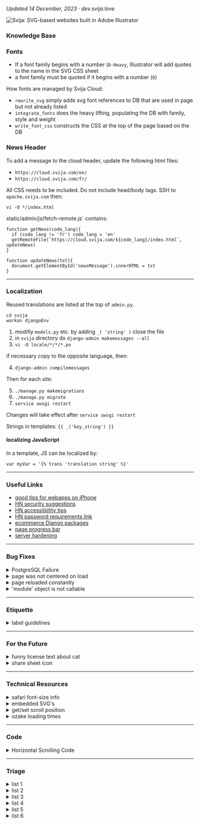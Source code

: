 
*Updated 14 December, 2023 ·  dev.svija.love*

![Svija: SVG-based websites built in Adobe Illustrator][logo]

[logo]: http://files.svija.love/github/readme-logo.png "Svija: SVG-based websites built in Adobe Illustrator"

### Knowledge Base

### Fonts

- If a font family begins with a number (`8-Heavy`, Illustrator will add quotes to the name in the SVG CSS sheet
- a font family must be quoted if it begins with a number (`8`)

How fonts are managed by Svija Cloud:
- `rewrite_svg` simply adds svg font references to DB that are used in page but not already listed
- `integrate_fonts` does the heavy lifting, populating the DB with family, style and weight
- `write_font_css` constructs the CSS at the top of the page based on the DB

### News Header

To add a message to the cloud header, update the following html files:
- `https://cloud.svija.com/en/`
- `https://cloud.svija.com/fr/`

All CSS needs to be included. Do not include head/body tags. SSH to `apache.svija.com` then:
```
vi -O */index.html
```

static/admin/js/fetch-remote.js` contains:
```
function getNews(code_lang){
  if (code_lang != 'fr') code_lang = 'en'
  getRemoteFile(`https://cloud.svija.com/${code_lang}/index.html`, updateNews)
}

function updateNews(txt){
  document.getElementById('newsMessage').innerHTML = txt
}
```

---
### Localization

Reused translations are listed at the top of `admin.py`.
```
cd svija
workon djangoEnv
```

1. modifiy `models.py` etc. by adding `_( 'string' )`
   close the file
2. in `svija` directory do `django-admin makemessages --all`
3. `vi -O locale/*/*/*.po`

if necessary copy to the opposite language, then:

4. `django-admin compilemessages`

Then for each site:

5. `./manage.py makemigrations`
6. `./manage.py migrate`
7. `service uwsgi restart`

Changes will take effect after `service uwsgi restart`

Strings in templates: `{{ _('key_string') }}`

#### localizing JavaScript

In a template, JS can be localized by:
```
var myVar = '{% trans 'translation string' %}'
```
---
### Useful Links

- [good tips for webapps on iPhone](https://firt.dev/pwa-design-tips/#notch-and-iphone-x-support)
- [HN security suggestions](https://news.ycombinator.com/item?id=34098369)
- [HN accessibiility tips](https://news.ycombinator.com/item?id=33302783)
- [HN password requirements link](https://news.ycombinator.com/item?id=34098369)
- [ecommerce Django packages](https://djangopackages.org/grids/g/ecommerce/)
- [page progress bar](https://www.city-journal.org/html/dodging-trump-bullet-10850.html)
- [server hardening](https://news.ycombinator.com/item?id=37892028)

---
### Bug Fixes

<details><summary>PostgreSQL Failure</summary>

----------------------------------------
Link to fix: [github.com/docker-library](https://github.com/docker-library/postgres/issues/415)

The command that worked:
```
localedef -i en_US -f UTF-8 en_US.UTF-8
```
Based on suggestions by Akamai, I tried:
```
systemctl status postgresql@14-main.service
```
This returned:
```
× postgresql@14-main.service - PostgreSQL Cluster 14-main

     Loaded: loaded (/lib/systemd/system/postgresql@.service; enabled-runtime; vendor preset: enabled)
     Active: failed (Result: protocol) since Thu 2023-12-14 09:24:03 CET; 2min 26s ago
    Process: 1838 ExecStart=/usr/bin/pg_ctlcluster --skip-systemctl-redirect 14-main start
             (code=exited, status=1/FAILURE)
        CPU: 131ms

[1843] LOG:  invalid value for parameter "lc_messages": "en_US.UTF-8"
[1843] LOG:  invalid value for parameter "lc_monetary": "en_US.UTF-8"
[1843] LOG:  invalid value for parameter "lc_numeric": "en_US.UTF-8"
[1843] LOG:  invalid value for parameter "lc_time": "en_US.UTF-8"
[1843] FATAL:  configuration file "/etc/postgresql/14/main/postgresql.conf" contains errors

[1838]: pg_ctl: could not start server
[1838]: Examine the log output.

systemd[1]: postgresql@14-main.service: Can't open PID file /run/postgresql/14-main.pid (yet?) after start:
            Operation not permitted
systemd[1]: postgresql@14-main.service: Failed with result 'protocol'.
systemd[1]: Failed to start PostgreSQL Cluster 14-main.
```
This caused me to remember that I had seen the following errors when logging in to the server:
```
-bash: warning: setlocale: LC_ALL: cannot change locale (en_US.UTF-8)
-bash: warning: setlocale: LC_ALL: cannot change locale (en_US.UTF-8)
```
Linode also suggested:
```
sudo systemctl start postgresql@14-main.service
```
This returned:
```
Job for postgresql@14-main.service failed
because the service did not take the steps required by its unit configuration.
See "systemctl status postgresql@14-main.service"
and "journalctl -xeu postgresql@14-main.service" for details.
```
[Google Doc](https://docs.google.com/document/d/1aKoiILInZcUytrSPUqhSOInwsAKRstXX7VCc6kvuESI/edit#heading=h.f1enxlgdh64j) with my debugging steps.

</details>
<details><summary>page was not centered on load</summary>

---
#### page was not centered on load

> applies to pages that are wider than the browser window

The cause was the redirect from mobile to desktop on new windows. The mobile version loads, then reloads immediately while scrolled to 0,0.

Browser default behavior is to return to the same scrolling position as before when the page is reloaded.

**fix:** add `history.scrollRestoration = 'manual';` to the JS right before reloading the page.

</details>
<details><summary>page reloaded constantly</summary>

---
#### page reloaded constantly

> applies to pages on any site where both domain and subdomains are used

The cause was that Django was using cookie values associated with the parent domain (**screen_code** cookies were set for both base.svija.dev and svjia.dev).

**fix:** added a function to setCookie that deletes parent-domain cookies if appropriate.
</details>
<details><summary>'module' object is not callable</summary>

---
After refactoring the main page views, I got this error when I called CachedPageView.py from HomePageView.py

**fix:** include CachedPageView in __init__.py before calling it from HomePageView.py
</details>

---
### Etiquette

<details><summary>label guidelines</summary>

---
- colored labels designate category
- black labels are ?
- white labels are informational
</details>

---
### For the Future

<details><summary>funny license text about cat</summary>

---
This page is copyright 2005 by Graeme Cole. What are you allowed to do with it? Pfft. Anything within the realms of common sense, really. I don't want to prescribe rigidly what people can and can't do with it, so I've decided on a benchmark. It's this: you're allowed to do with this page anything you wouldn't mind me doing with your cat. So yes, you can photoshop it for comedy effect, you can copy bits of it for illustrative purposes and so on, but you can't steal it and pass it off as your own."

https://greem.co.uk/otherbits/jelly.html
</details>
<details><summary>share sheet icon</summary>

![share sheet site icon](https://user-images.githubusercontent.com/74959853/155168567-871d1a5d-7e4a-447c-9b28-1f33400f3b62.png)

</details>

---
### Technical Resources

<details><summary>safari font-size info</summary>

---
- https://stackoverflow.com/questions/72903407/svg-text-textlength-not-working-on-mobile-safari
- https://stackoverflow.com/questions/11768364/svg-scaling-issues-in-safari
- https://bugs.webkit.org/show_bug.cgi?id=56543

as of 230724:

- 16.5.2 (WebKit 18615.2.9.11.10) · Ventura
- 17.0 (WebKit 18616.1.22.1) · Safari Technology Preview · Release 174
- 17.0 (WebKit 19616.1.20.11.3) · Sonoma

</details>
<details><summary>embedded SVG's</summary>

---
https://developer.mozilla.org/en-US/docs/Web/SVG/Tutorial/Basic_Transformations

"In contrast to HTML, SVG allows you to embed other svg elements seamlessly. This way you can also create new coordinate systems by utilizing the viewBox, width and height of the inner svg element."
```
<svg xmlns="http://www.w3.org/2000/svg" version="1.1" width="100" height="100">
  <svg width="100" height="100" viewBox="0 0 50 50">
    <rect width="50" height="50" />
  </svg>
</svg>
```

</details>
<details><summary>get/set scroll position</summary>

---
https://stackoverflow.com/questions/4096863/how-to-get-and-set-the-current-web-page-scroll-position

The currently accepted answer is incorrect - document.documentElement.scrollTop always returns 0 on Chrome. This is because WebKit uses body for keeping track of scrolling, whereas Firefox and IE use html.
</details>
<details><summary>ozake loading times</summary>

<img width="760" alt="next generation image formats" src="https://user-images.githubusercontent.com/74959853/155168435-2d547890-4591-406c-abec-5cbf391f273b.png">

</details>

---
### Code

<details><summary>Horizontal Scrolling Code </summary>

CSS
```
html, body {
  overflow-y:hidden;
  overflow-x:hidden; /* necessary so page doesn't scroll up slightly when scrolling sideways */
}

body{
  position:static;
}
```
body JS
```
var speed = 4
var scrollElement = document.body // put in head JS if problems

let passiveIfSupported = false;

try {
  window.addEventListener(
    "test",
    null,
    Object.defineProperty({}, "passive", {
      get() {
        passiveIfSupported = { passive: true };
      },
    })
  );
} catch (err) {}

scrollElement.addEventListener("wheel", (evt) => {
    evt.preventDefault();
    evt.stopPropagation();
    scrollElement.scrollLeft += evt.deltaY * speed;
},     passiveIfSupported);
```

**menu functions**

*requires **/func** for each link in menu:*
```
var arrets = [0, 1200, 2400, 4615, 6910, 9385, 11860]

//:::::::::::::::::::::::::::::::::::::::: called by Illustrator

function func_trig01(){ pageAvance(arguments.callee) }
function func_trig02(){ pageAvance(arguments.callee) }
function func_trig03(){ pageAvance(arguments.callee) }
function func_trig04(){ pageAvance(arguments.callee) }
function func_trig05(){ pageAvance(arguments.callee) }
function func_trig06(){ pageAvance(arguments.callee) }
function func_trig07(){ pageAvance(arguments.callee) }
function func_trig08(){ pageAvance(arguments.callee) }
function func_trig09(){ pageAvance(arguments.callee) }

//:::::::::::::::::::::::::::::::::::::::: program

//———————————————————————————————————————— correct for REM

for (var x=0; x<arrets.length; x++)
  arrets[x] = arrets[x] * aiPixel

//———————————————————————————————————————— called by func's

function pageAvance(func){

// https://www.geeksforgeeks.org/how-to-get-currently-running-function-name-using-javascript/

  var str = func.toString()
  var firstParen = str.indexOf('(') - 2

  stop = str.substr(firstParen, 2) * 1 - 1

  var totalTime = 0.5 // seconds total movement
  var interStep = 5 // ms between each movement
  var steps = totalTime*1000 / interStep

  var diff  = arrets[stop] - html.scrollLeft
  var step  = diff/steps

  for (var x=0; x<steps; x++){
    var last = false
    if (x == steps-1){
      last = true
      step = arrets[stop]
    }
    setTimeout(doStep, interStep*x + 1, step, last)
  }

}

//———————————————————————————————————————— scroll by increment

function doStep(step, last){
  if (last)
    html.scrollLeft = step
  else
    html.scrollLeft += step
}

//:::::::::::::::::::::::::::::::::::::::: fin

```
---
from other issue:

![capture 63](https://user-images.githubusercontent.com/74959853/224969343-77f01e59-6959-4858-b768-7a1ff703bf72.jpg)

the `overflow` css can be in the stylesheet for the page in question.

the `position` css *is* necessary (the Antretoise footer was not at the bottom of the page when I commented it out).

it can also be in the specific stylesheet for the page.

</details>

---
### Triage

<details><summary>list 1</summary>

---
- in addition to the normal web page being open and normally usable, there is the animation lab page that can be resized etc.
- need to decide which layout is best: wide & short, A4, or tall & thin
- the point is to be able to work on an animation and see its effects
- to make it easier, we need to be able to see where objects are at all times

panes:
- main programming workspace A- A+ buttons
- list of page scripts containing animation information from page (choose which one to modify)
- list of SVG's › (or one pane for each svg)
- list of user-created ID's in each SVG (2 pane for both)
- prefs : hightlighting style (background, outline, color, transparency, blinking)
- GSAP tips windows
- list of pagescripts anim info  with activate or no or checkboxes & edit button & new button & copy button
- made for a big monitor? Svija pages work at small sizes, there's no reason you couldn't reduce the svija
- should work on 1280x800 screen, even if the Svija page is tiny
- prefs : rows & colums of text (button "update")

- animation lab
- animation lab has list of non .st0 id's, choose your formatting to highlight
- javascript in main doc to launch anim lab
- choose key combination in admin
- anim lab w rem, responsive mais A+ A-

- how will animations be loaded / updated? choice of pagescripts
- list of page

</details>
<details><summary>list 2</summary>

---
- https://github.com/graphite-project/graphite-web/issues/668
- export GRAPHITE_ROOT=/opt/graphite
- PYTHONPATH=$GRAPHITE_ROOT/webapp django-admin.py dumpdata --settings=graphite.settings > sqllite_graphite_dump.json
- this should be easy to test.
- ./manage.py dumpdata > working.json
- took 1 second to run for Ozake, not a huge hit for once a day
- The basic theory is that backups are made when the page is loaded (depending on admin prefs), and downloaded every time the site is synced.
- We are going to benefit by rewriting the sync script to add a lite mode, only download or upload one file (would be nice to add dependencies in Links and Fonts at some point)
- not: models.py/admin.py:
- setting for interval between backups
- which backups to make: 1 day, 1 week, 1 month, 3 months, 1 year
- total number of backups to keep in stock (if smaller than prev. set to prev.)
- better just to configure the program, just have interval (manik could be weekly, staffeur monthly etc.)
- make a backup every day & 1/7 of the time don't replace – it make it older
- when it's a week old it , ¼ of the time don't replace, let it age
- when that one's a month old, ⅓ of the time don't replace, let it age
- when that one's three months old, ¼ of the time don't replace, let it age
- views.py:
- when page is loaded, check if a restore is called for (either in settings, restore on next visit, or because a restore db is present
- if there's a restore programmed, do it (adding comment in source code?)
- don't forget to run the postgresql script or try --natural to get rid of problem data
- if there's not a restore programmed, check dump interval
- if the most recent dump in /backups/ is not within the interval
- create a dump in/backups/
- delete databases that don't meet the "keep" requirement\*
- sync script:
- if sync up or sync down:
- do not touch anything in the /SYNC/backups folder
- sync the backups folder down
- also allow sync up only new for colleagues working on project
- also allow sync down by filename for colleagues working on project
- possible to not download backups (might take a long time if there are many)
- lite mode for working on one page
- restore:
- from admin page?
- upload a file, would be best
- restore on next visit from [filename]
- if you upload a fresh db in SYNC folder (not in sub folder)
- it will automatically replace the existing site (with backup made of existing)
- call files backup.svj
- views don't get called when cached… need to make sure that cache is emptied frequently enough to generate dumps
- backups are in root folder like SYNC, not in same folder as SYNC

</details>
<details><summary>list 3</summary>

---
- when page loads, in SVG, replace image reference:
- Links/home-hero-DSC_0020.jpg 
- with image width & resolution info
- treated/home-hero-DSC_0020-1680X20Q75D [day, second].jpg
- need parameters in admin/responsive for image quality & size
- page width = 1680
- pixel size = 20x (skip decimal, 20 = 2)
- quality = 0-100
- if Image is missing, go get original image and create correct size & quality
- models.py › responsive
- image resolution compared to SVG width (2x, etc.) 2-digit integer
- image quality (0-100)
- admin.py › responsive
- image resolution compared to SVG width (2x, etc.)
- image quality (0-100)
- views.py, when image is requested:
- check that referrer is site not hacker
- check uploaded image to get modified date
- check in /cached-images/ to see if appropriate image exists with correct date
- if it exists: use it
- else: treat the image then return the new image
- delete same image with wrong date
- need a way to clear image cache : page view URL with check for admin?
- need a way to exempt an image (just name it \_x ?) so that overriding is possible

</details>
<details><summary>list 4</summary>

---
———————————————————————————————————————— small improvements

- admin module with all prefixes and all-page list
- cross-site html in Svija? allow inclusing of html from other sites
- automatic conversion to flag in modules & pages (use entities in program)
- might want to remove 2-character limit for prefixes to allow things like "realisations". if I create multiple prefixes (realisations, fr) in a a single language/responsive, does it create an error for the default page? probably not because the site has a default prefix
- skip css by adding form fields: bottom align footer, give vertical positioning for second (after header) svg's
- rediriger une adresse telle que /contact à /en/contact selon la langue par défaut
- auto-create snippet if there's not one already
- need links between same pages in different languages
- /r shows most recent SVG with default settings
- french descriptions for all fieldsets
- hiddtn table with common flag emoji, add automatically
- add forgot password link
- https://stackoverflow.com/questions/2272002/adding-forgot-password-feature-to-django-admin-site
- admin.py hide if empty show if data
- html in snippet, go back to accessibility

———————————————————————————————————————— housekeeping possibilites

- link do housekeeping now
- in admin need list of uploaded files svg & folders
- in admin need list of svgs & folders, printout of all uploads?
- add function to page load for admins only or scheduled: datadump
- - remove "update needed" from source if google font is checked
- - backup database dump
- add edit history (names, dates & times)
- add sizes to svg's for pages, check placed images for sizes
- svg filesizes in admin, warning banners on pages, admin menu when logged in

———————————————————————————————————————— investigate

- use css or other to make web pages printable IT'S ENOUGH TO NOT HAVE A MARGIN
- fetch JS & promises

———————————————————————————————————————— big improvements

- swipe navigation
- img serving
- animation lab popup to develop animations : show id's of each SVG element, work with JS in a separate window, keep at end, save to page, to file etc.
- add integration of sound effects
- bulk actions (mark pages as active): https://docs.djangoproject.com/en/2.2/ref/contrib/admin/actions/
- add database creation script to backup so with all files, you have everything to recreate the site
- admin menu when logged in w dropdown page list
- automatic menu generation
- admin module / top bar w/ all pages

- not trivial: dans les pages admin, ajouter puce "archivé" pour chaque page, et par défaut de ne pas montrer les pages archivées : https://stackoverflow.com/questions/851636/default-filter-in-django-admin

- capacity de télécharger PDF du site entier (pour modes d'emploi, par exemple)

- need links between same pages in different languages

- in admin need list of uploaded files svg & folders
- print hierarchie with pipe characters in monospaced font?

- add languages, see:
- https://stackoverflow.com/questions/21469470/how-can-i-change-django-admin-language
- in comments

- dans les pages admin, remplacer date créé par date modifié
- https://stackoverflow.com/questions/37540744/django-datetime-default-value-in-migrations
- if I add date modified, I have to do manual migrations the fist time

- change anim lab becomes object finder
- add real return email addresses
- download .zip's of modules

———————————————————————————————————————— huge improvements

- capacity de télécharger PDF du site entier (pour modes d'emploi, par exemple)
- dans les pages admin, ajouter puce "archivé" pour chaque page, et par défaut de ne pas montrer les pages archivées : https://stackoverflow.com/questions/851636/default-filter-in-django-admin

- accepter PDF comme input have a list of font widths for substituting common fonts
- version of program as mac/pc app to host site locally

———————————————————————————————————————— working from here down

- https://stackoverflow.com/questions/6541477/ordering-choices-in-modelform-manytomanyfield-django/6541738#6541738
- https://stackoverflow.com/questions/8992865/django-admin-sort-foreign-key-field-list

———————————————————————————————————————— done

- permettre d'utiliser les scripts & seo téléchargés aussi bien que les scripts collés dans les pages admin
- fix ID's of svg pages in illustrator, right now they're just "Pagename"
- fonts family & style not recorded correctly when missing
- fixed caching issues
- change font name to CSS ref.
- language choice in cookie warning doesn't do anything
- permettre des espaces dans les noms de fichiers SVG etc.
- change custom scripts to user scripts in page admin
- use "slug" where appropriate
- fix capitalization of "Add another Svg file" in admin › page
- wrong label for templates in admin.py (shows URL, notname)
- need to check if menu is oversized, too
- in svg_cleaner reduce oversiized SVG's to page width, other stay the same
- change Links to lower case
- svija help table like notes but w URL for original page, redirect /a
- fix incorrect text "load zindex" on page admin
- FIX ON DELETE link use PROTECT
- change button color so green is save red is delete
- changes to admin.py are not reflected witouth starting uwsgi
- jp cache probs ?
- help text in french (started)
- fixed admin colors to match screenshots of Django defaults
- use defailt live for new page in modeld.py
- cookie module
- admin reduce text contrast
- change rezise so it just updates rem & pixel
- strip out x & y coords for non x=0 tspans
- check AI script removes PDF compat & compression
- add function at end of source to do onload
- spaces in svg filenames won't work
- integrate cookie warning in admin.py
- need an error code for mail sending problems - maybe diffrerent messages for each type of error.
- print the name of the script before each script: when reading source, should be easy to recognize the source of each script
- in addition to .st0 style definitions, replace "#SVGID_4_" definitions

</details>
<details><summary>list 5</summary>

---
- horizontal scrolling wrong after page resize (go into full screen to see)
- ¬ need a way to reset scroll position on resize (horizontally)
- in svg_cleaner.py, if the svg is an empty file (not fully saved for example) the following error will result: local variable 'svg_ID' referenced before assignment. the problem is at line 65: svg_ID = parts2[0] -- return small svg with error message CREATE SMALL SVG ON THE FLY "LOADING INCOMPLETE"
- SVG title shadows on /try are wrong size if page is reloaded on pinch to zoom
- ^M in any text pasted into a field, with returns ckeditor is not the problem, because it happens with language›source comments
- weird text spacing in chrome
- opacity masks broken? 

- housekeeping : add flag emoji, if present, to module & page names (replace * or •)

- confirm that DT missing will redirect to mobile missing
- with same address

- way to group pages for scripts etc.
- svija feature to get scroll position as percentage (percentage read of a page, for example) useable by all
- add js to cache cleared to return to previous page
- make SVG obey z-index

- need a setting (with responsive) for offset x & y for main page
-     so that you can have a module above the page

- small admin module top left corner to clear cache

- add page field total size, updated during housekeeping
- auto search woff
- draggable menu like palette?
- feature imort page/module from zip
- /plus auto add svg's created in lmpast 24 hougrs
- SYNCH/zip or stnc/add
- admin menu on al pages when logged in, like Mac dock
- importe page or module
- invisible div is 1000px high
- need to calculate page height by height of first svg, pass it into
- templates/svija/javascript/initial_scroll.js

- /em/ has trailing slash

- in responsive, in /admin, in responsive I need to check for onresize for mobile,
- so if phone is rotated it will reload as desktop version or redraw

———— not sure
- make menu disappear on zoom, maybe · depends on menu JS

———— admin
- blurb of helpful text for main categories link better link real answer
-   https://stackoverflow.com/questions/6231294/form-field-description-in-django-admin
-   https://stackoverflow.com/questions/7241000/django-short-description-for-property
-   https://stackoverflow.com/questions/42826287/model-description-in-django-admin

- templates/javascript/on_resize.js could scroll to where cursor is
- right now, zooming keeps the top left corner stationary
- this should be fixed AFTER loading in zoomed state is fixed

- message in Admin from msg.svija.com, use xhr request like in mail script
- robots txt choice visible in page title if not live "checkbox alert in title"
- page source in terminal has ^M in comments, have checked and they are added by program (not from pasting)
- need to make specific errors for first part of pageview: missing prefix etc.
- right now, all fonts are loaded. would be better to load only fonts in svg
- add x & y offset for footers etc. (could have footer on side!)
- svija auto conversion svg to form
-   placeholder text in ai with layer id to replace w html text or form, convert an SVG element to HTML automatically

————— responsive : 4 parts
- 0. add default responsive for missing content, option to return 404
- 3. svija mobile, if blank use DT version

———— swipe nav
- arrow key navigation (implies page order, 0= don't include)

————— auto menus
- auto html menus module, add to docs

</details>
<details><summary>list 6</summary>

---
See the various files for explanations.

### lots of issues there:

- fix for invisible page (using windowwidth before focussed)                       
- P3 color broken                                                                  
- vertical & horizontal offset in page parameters have no effect                   
- resizing screws up scrolling: change monitor res from 1280x800 to 2048xN and page is off center
- when beta.svija.com loads, it is shifted to the left initially                   
- script load order general to particular, pages load last                         
- a missing page on mobile 

### fixes

- permettre des espaces dans les noms de fichiers SVG etc. : [stack overflow](https://stackoverflow.com/questions/50794316/handle-spaces-in-the-url-parameter-using-re-path)
- bug no accents in image names                                                    
- check for monitor resolution to test for mobile: if theres no windowwidth, it's a mobile and we never resize
- create custom error for prefixes only work in pairs : if you do fr without fm the page can't load
- in PlacedView view, need to check that it's a valid prefix                       
- fix views.py def PlacedView so that image source comes from settings             
- offset x in pixels is not taken into account when page overrides system settings 
- fix prefix model so there is a pulldown for default page redirect : [stack overflow](https://stackoverflow.com/questions/2642613/what-is-related-name-used-for-in-django)

### verifications

- check that meta_canonical.py is using the prefix list for correct equivalences   
- chrome fonts?                                                                    
- admin page layout: https://stackoverflow.com/questions/8668723/django-grouping-columns-in-django-admin-section                                    
- do local fonts like Arial work? set up Arial by default                          
- menu redraw js in mobile version comes from where?                               
- what are correct metatags for different resolutions?                             
- check cascades for menus, packages, templates so pages don't get deleted         
- in svg_cleaner reduce oversiized SVG's to page width, other stay the same
### unfinished

- /fr/ is hardcoded                                                                                                                               
- postgre_setup.sql has CET timezone hard coded                                    
- need to modify mobile.js to handle multiple responsive's                         
- javascript depends on mobile/desktop width, but responsive can use any width     
- /modules/meta_canonical.py does not handle more than two resolutions             
- main urls.py fr en de etc. (check for existing language rather than just FR)     
- & fr & fm are hardcoded in responsive.js & responsive.js in ozake.com/scripts has hard-coded languages

</details>

